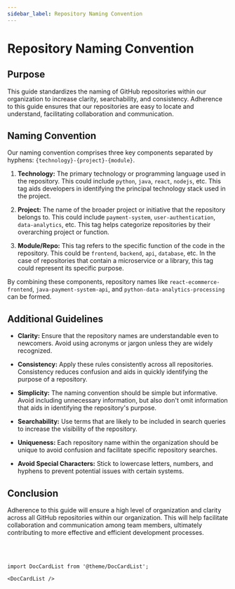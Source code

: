 ```yaml
---
sidebar_label: Repository Naming Convention
---
```


# Repository Naming Convention


## Purpose

This guide standardizes the naming of GitHub repositories within our organization to increase clarity, searchability, and consistency. Adherence to this guide ensures that our repositories are easy to locate and understand, facilitating collaboration and communication.

## Naming Convention

Our naming convention comprises three key components separated by hyphens: `{technology}-{project}-{module}`.

1. **Technology:** The primary technology or programming language used in the repository. This could include `python`, `java`, `react`, `nodejs`, etc. This tag aids developers in identifying the principal technology stack used in the project.

2. **Project:** The name of the broader project or initiative that the repository belongs to. This could include `payment-system`, `user-authentication`, `data-analytics`, etc. This tag helps categorize repositories by their overarching project or function.

3. **Module/Repo:** This tag refers to the specific function of the code in the repository. This could be `frontend`, `backend`, `api`, `database`, etc. In the case of repositories that contain a microservice or a library, this tag could represent its specific purpose.

By combining these components, repository names like `react-ecommerce-frontend`, `java-payment-system-api`, and `python-data-analytics-processing` can be formed.

## Additional Guidelines

- **Clarity:** Ensure that the repository names are understandable even to newcomers. Avoid using acronyms or jargon unless they are widely recognized.

- **Consistency:** Apply these rules consistently across all repositories. Consistency reduces confusion and aids in quickly identifying the purpose of a repository.

- **Simplicity:** The naming convention should be simple but informative. Avoid including unnecessary information, but also don't omit information that aids in identifying the repository's purpose.

- **Searchability:** Use terms that are likely to be included in search queries to increase the visibility of the repository.

- **Uniqueness:** Each repository name within the organization should be unique to avoid confusion and facilitate specific repository searches.

- **Avoid Special Characters:** Stick to lowercase letters, numbers, and hyphens to prevent potential issues with certain systems.

## Conclusion

Adherence to this guide will ensure a high level of organization and clarity across all GitHub repositories within our organization. This will help facilitate collaboration and communication among team members, ultimately contributing to more effective and efficient development processes.

<br></br>

```mdx-code-block
import DocCardList from '@theme/DocCardList';

<DocCardList />
```

